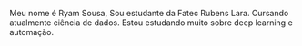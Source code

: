 Meu nome é Ryam Sousa, Sou estudante da Fatec Rubens Lara.
Cursando atualmente ciência de dados.
Estou estudando muito sobre deep learning e automação.

